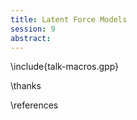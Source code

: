 ```yaml
---
title: Latent Force Models
session: 9
abstract: 
---
```


\include{talk-macros.gpp}


\thanks

\references

